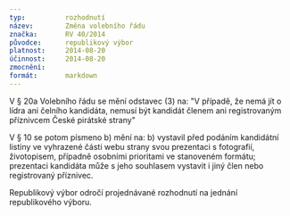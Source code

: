 ```yaml
---
typ:          rozhodnutí
název:        Změna volebního řádu
značka:       RV 40/2014
původce:      republikový výbor
platnost:     2014-08-20
účinnost:     2014-08-20
zmocnění:     
formát:       markdown
---
```


V § 20a Volebního řádu se mění odstavec (3) na:
"V případě, že nemá jít o lídra ani čelního kandidáta, nemusí být kandidát členem ani registrovaným příznivcem České pirátské strany"

V § 10 se potom písmeno b) mění na:
b) vystavil před podáním kandidátní listiny ve vyhrazené části webu strany svou prezentaci s fotografií, životopisem, případně osobními prioritami ve stanoveném formátu; prezentaci kandidáta může s jeho souhlasem vystavit i jiný člen nebo registrovaný příznivec.

Republikový výbor odročí projednávané rozhodnutí na jednání republikového výboru.
